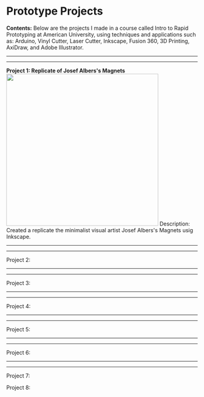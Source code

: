 # Prototype Projects

**Contents:**
Below are the projects I made in a course called Intro to Rapid Prototyping at American University, using techniques and applications such as: Arduino, Vinyl Cutter, Laser Cutter, Inkscape, Fusion 360, 3D Printing, AxiDraw, and Adobe Illustrator. 
<br>

________________________________________________________


________________________________________________________

**Project 1: Replicate of Josef Albers's Magnets**
<img src="https://github.com/Zhang-Ale/PrototypeProjects/assets/116378770/24e9de18-b47e-4b9f-8fa6-89e2f65b00c7" data-canonical-src="(https://github.com/Zhang-Ale/PrototypeProjects/assets/116378770/24e9de18-b47e-4b9f-8fa6-89e2f65b00c7)" width="400" height="400" />
Description: Created a replicate the minimalist visual artist Josef Albers's Magnets usig Inkscape. 
<br>

________________________________________________________


________________________________________________________

Project 2: 
<br>

________________________________________________________


________________________________________________________

Project 3: 
<br>

________________________________________________________


________________________________________________________

Project 4: 
<br>

________________________________________________________


________________________________________________________

Project 5: 
<br>

________________________________________________________


________________________________________________________

Project 6: 
<br>

________________________________________________________


________________________________________________________

Project 7: 
<br>

Project 8: 
<br>
